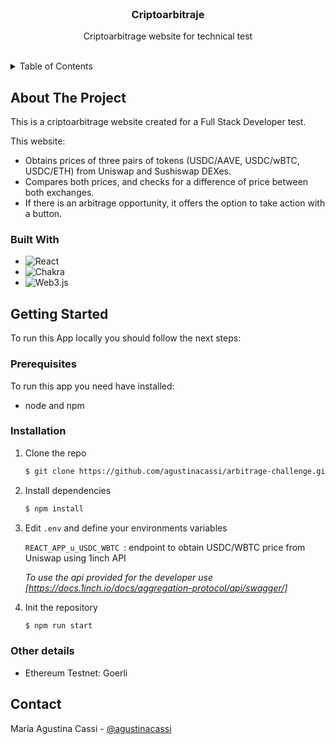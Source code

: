<br />
<div align="center">

  <h3 align="center">Criptoarbitraje</h3>

  <p align="center">
    Criptoarbitrage website for technical test
    <br /> 
    <br />
  </p>
</div>



<!-- TABLE OF CONTENTS -->
<details>
  <summary>Table of Contents</summary>
  <ol>
    <li>
      <a href="#about-the-project">About The Project</a>
      <ul>
        <li><a href="#built-with">Built With</a></li>
      </ul>
    </li>
    <li>
      <a href="#getting-started">Getting Started</a>
      <ul>
        <li><a href="#prerequisites">Prerequisites</a></li>
        <li><a href="#installation">Installation</a></li>
      </ul>
    </li>
    <li><a href="#contact">Contact</a></li>
  </ol>
</details>



<!-- ABOUT THE PROJECT -->
## About The Project

This is a criptoarbitrage website created for a Full Stack Developer test.

This website:

* Obtains prices of three pairs of tokens (USDC/AAVE, USDC/wBTC, USDC/ETH) from Uniswap and Sushiswap DEXes.
* Compares both prices, and checks for a difference of price between both exchanges.
* If there is an arbitrage opportunity, it offers the option to take action with a button.



### Built With

* ![React](https://img.shields.io/badge/react-%2320232a.svg?style=for-the-badge&logo=react&logoColor=%2361DAFB)
* ![Chakra](https://img.shields.io/badge/chakra-%234ED1C5.svg?style=for-the-badge&logo=chakraui&logoColor=white)
* ![Web3.js](https://img.shields.io/badge/web3.js-F16822?style=for-the-badge&logo=web3.js&logoColor=white)

<!-- GETTING STARTED -->
## Getting Started

To run this App locally you should follow the next steps:

### Prerequisites

To run this app you need have installed:
* node and npm 


### Installation

1. Clone the repo
   ```sh
   $ git clone https://github.com/agustinacassi/arbitrage-challenge.git
   ```
2. Install dependencies
    ```sh
    $ npm install
    ```
3. Edit `.env` and define your environments variables  

    `REACT_APP_u_USDC_WBTC `: endpoint to obtain USDC/WBTC price from Uniswap using 1inch API
  
    *To use the api provided for the developer use [https://docs.1inch.io/docs/aggregation-protocol/api/swagger/]*
4. Init the repository
   ```sh
   $ npm run start
   ```

### Other details
* Ethereum Testnet: Goerli


<!-- CONTACT -->
## Contact

María Agustina Cassi - [@agustinacassi](http://linkedin.com/in/agustinacassi)
